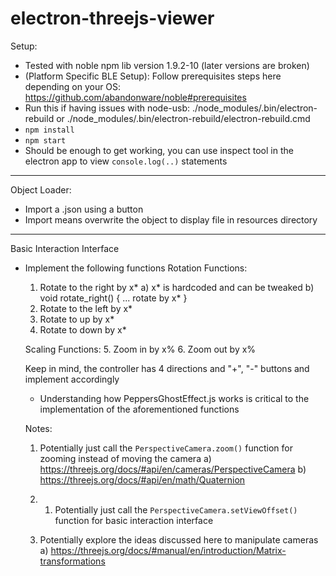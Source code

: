 # electron-threejs-viewer

Setup:
- Tested with noble npm lib version 1.9.2-10 (later versions are broken)
- (Platform Specific BLE Setup): Follow prerequisites steps here depending on your OS: https://github.com/abandonware/noble#prerequisites
- Run this if having issues with node-usb: ./node_modules/.bin/electron-rebuild or ./node_modules/.bin/electron-rebuild/electron-rebuild.cmd
- `npm install`
- `npm start`
- Should be enough to get working, you can use inspect tool in the electron app to view `console.log(..)` statements


---------------------------

Object Loader:

- Import a .json using a button
- Import means overwrite the object to display file in resources directory

---------------------------

Basic Interaction Interface

- Implement the following functions
    Rotation Functions:
    1. Rotate to the right by x* 
        a) x* is hardcoded and can be tweaked
        b) void rotate_right() {
            ...
            rotate by x*
        }
    2. Rotate to the left by x*
    3. Rotate to up by x*
    4. Rotate to down by x*
    
    Scaling Functions:
    5. Zoom in by x%
    6. Zoom out by x%

    Keep in mind, the controller has 4 directions and "+", "-" buttons and implement accordingly

    - Understanding how PeppersGhostEffect.js works is critical to the implementation of the aforementioned functions

    Notes:

    1. Potentially just call the `PerspectiveCamera.zoom()` function for zooming instead of moving the camera
        a) https://threejs.org/docs/#api/en/cameras/PerspectiveCamera
        b) https://threejs.org/docs/#api/en/math/Quaternion

    2. 1. Potentially just call the `PerspectiveCamera.setViewOffset()` function for basic interaction interface

    3. Potentially explore the ideas discussed here to manipulate cameras
        a) https://threejs.org/docs/#manual/en/introduction/Matrix-transformations

